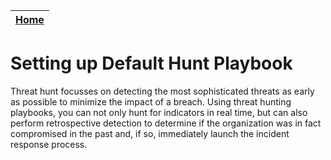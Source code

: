 | [Home](../README.md) |
|----------------------|

# Setting up Default Hunt Playbook

Threat hunt focusses on detecting the most sophisticated threats as early as possible to minimize the impact of a breach. Using threat hunting playbooks, you can not only hunt for indicators in real time, but can also perform retrospective detection to determine if the organization was in fact compromised in the past and, if so, immediately launch the incident response process.
